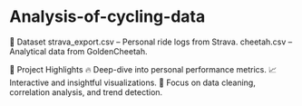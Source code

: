 # Analysis-of-cycling-data

📁 Dataset
strava_export.csv – Personal ride logs from Strava.
cheetah.csv – Analytical data from GoldenCheetah.

📌 Project Highlights
🔥 Deep-dive into personal performance metrics.
📈 Interactive and insightful visualizations.
🧹 Focus on data cleaning, correlation analysis, and trend detection.
